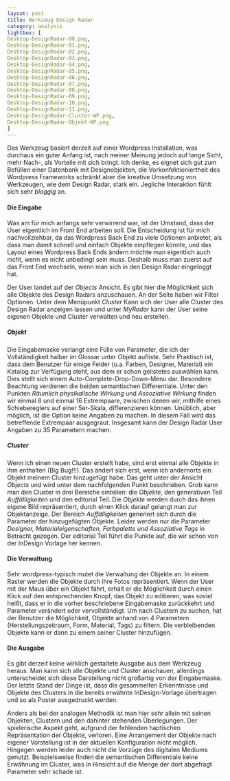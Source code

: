```yaml
---
layout: post
title: Werkzeug Design Radar
category: analysis
lightbox: [
Desktop-DesignRadar-00.png, 
Desktop-DesignRadar-01.png, 
Desktop-DesignRadar-02.png, 
Desktop-DesignRadar-03.png, 
Desktop-DesignRadar-04.png, 
Desktop-DesignRadar-05.png, 
Desktop-DesignRadar-06.png, 
Desktop-DesignRadar-07.png, 
Desktop-DesignRadar-08.png, 
Desktop-DesignRadar-09.png, 
Desktop-DesignRadar-10.png, 
Desktop-DesignRadar-11.png, 
Desktop-DesignRadar-Cluster-WP.png, 
Desktop-DesignRadar-Objekt-WP.png
]
---
```


Das Werkzeug basiert derzeit auf einer Wordpress Installation, was durchaus ein guter Anfang ist, nach meiner Meinung jedoch auf lange Sicht, mehr Nach-, als Vorteile mit sich bringt. Ich denke, es eignet sich gut zum Befüllen einer Datenbank mit Designobjekten, die Vorkonfektioniertheit des Wordpress Frameworks schränkt aber die kreative Umsetzung von Werkzeugen, wie dem Design Radar, stark ein. Jegliche Interaktion fühlt sich sehr _bloggig_ an. 

#### Die Eingabe

Was am für mich anfangs sehr verwirrend war, ist der Umstand, dass der User eigentlich im Front End arbeiten soll. Die Entscheidung ist für mich nachvollziehbar, da das Wordpress Back End zu viele Optionen anbietet, als dass man damit schnell und einfach Objekte einpflegen könnte, und das Layout eines Wordpress Back Ends ändern möchte man eigentlich auch nicht, wenn es nicht unbedingt sein muss. Deshalb muss man zuerst auf das Front End wechseln, wenn man sich in den Design Radar eingeloggt hat.

Der User landet auf der _Objects_ Ansicht. Es gibt hier die Möglichkeit sich alle Objekte des Design Radars anzuschauen. An der Seite haben wir Filter Optionen. Unter dem Menüpunkt _Cluster_ Kann sich der User alle Cluster des Design Radar anzeigen lassen und unter _MyRadar_ kann der User seine eigenen Objekte und Cluster verwalten und neu erstellen.

##### Objekt
Die Eingabemaske verlangt eine Fülle von Parameter, die ich der Vollständigkeit halber im Glossar unter Objekt aufliste. Sehr Praktisch ist, dass dem Benutzer für einige Felder (u.a. Farben, Designer, Material) ein Katalog zur Verfügung steht, aus dem er schon gelistetes auswählen kann. Dies stellt sich einem Auto-Complete-Drop-Down-Menu dar. Besondere Beachtung verdienen die beiden semantischen Differentiale. Unter den Punkten _Räumlich physikalische Wirkung_ und _Assoziative Wirkung_ finden wir einmal 8 und einmal 16 Extrempaare, zwischen denen wir, mithilfe eines Schiebereglers auf einer 5er-Skala, differenzieren können. Unüblich, aber möglich, ist die Option keine Angaben zu machen. In diesem Fall wird das betreffende Extrempaar ausgegraut. Insgesamt kann der Design Radar User Angaben zu 35 Parametern machen.

##### Cluster
Wenn ich einen neuen Cluster erstellt habe, sind erst einmal alle Objekte in Ihm enthalten (Big Bug!!!). Das ändert sich erst, wenn ich andernorts ein Objekt meinem Cluster hinzugefügt habe. Das geht unter der Ansicht _Objects_ und wird unter dem nachfolgenden Punkt beschrieben. Grob kann man den Cluster in drei Bereiche einteilen: die _Objekte_, den generativen Teil _Auffälligkeiten_ und den editorial Teil. Die _Objekte_ werden durch das ihnen eigene Bild repräsentiert, durch einen Klick darauf gelangt man zur Objektanzeige. Der Bereich _Auffälligkeiten_ generiert sich durch die Parameter der hinzugefügten Objekte. Leider werden nur die Parameter _Designer, Materialeigenschaften, Farbpalette und Assoziative Tags_ in Betracht gezogen. Der editorial Teil führt die Punkte auf, die wir schon von der InDesign Vorlage her kennen.

#### Die Verwaltung
Sehr wordpress-typisch mutet die Verwaltung der Objekte an. In einem Raster werden die Objekte durch ihre Fotos repräsentiert. Wenn der User mit der Maus über ein Objekt fährt, erhält er die Möglichkeit durch einen Klick auf den entsprechenden Knopf, das Objekt zu editieren, was soviel heißt, dass er in die vorher beschriebene Eingabemaske zurückkehrt und Parameter verändert oder vervollständigt. Um nach Clustern zu suchen, hat der Benutzer die Möglichkeit, Objekte anhand von 4 Parametern (Herstellungszeitraum, Form, Material, Tags) zu filtern. Die verbleibenden Objekte kann er dann zu einem seiner Cluster hinzufügen.  

#### Die Ausgabe
Es gibt derzeit keine wirklich gestaltete Ausgabe aus dem Werkzeug heraus. Man kann sich alle Objekte und Cluster anschauen, allerdings unterscheidet sich diese Darstellung nicht großartig von der Eingabemaske. Der letzte Stand der Dinge ist, dass die gesammelten Erkenntnisse und Objekte des Clusters in die bereits erwähnte InDesign-Vorlage übertragen und so als Poster ausgedruckt werden.

Anders als bei der analogen Methodik ist man hier sehr allein mit seinen Objekten, Clustern und den dahinter stehenden Überlegungen. Der spielerische Aspekt geht, aufgrund der fehlenden haptischen Repräsentation der Objekte, verloren. Eine Arrangement der Objekte nach eigener Vorstellung ist in der aktuellen Konfiguration nicht möglich. Hingegen werden leider auch nicht die Vorzüge des digitalen Mediums genutzt. Beispielsweise finden die semantischen Differentiale keine Erwähnung im Cluster, was in Hinsicht auf die Menge der dort abgefragt Parameter sehr schade ist.
